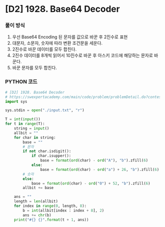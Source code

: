 # [D2] 1928. Base64 Decoder 

### 풀이 방식

1. 우선 Base64 Encoding 된 문자를 값으로 바꾼 후 2진수로 표현
2. 대문자, 소문자, 숫자에 따라 변환 조건문을 세운다.
3. 2진수로 바꾼 데이터를 모두 합친다.
4. 2진수 데이터를 8개씩 읽어서 10진수로 바꾼 후 아스키 코드에 해당하는 문자로 바꾼다.
5. 바꾼 문자를 모두 합친다. 

### PYTHON 코드

```python
# [D2] 1928. Base64 Decoder
# https://swexpertacademy.com/main/code/problem/problemDetail.do?contestProbId=AV5PR4DKAG0DFAUq&categoryId=AV5PR4DKAG0DFAUq&categoryType=CODE
import sys

sys.stdin = open("./input.txt", "r")

T = int(input())
for t in range(T):
    string = input()
    allbit = ""
    for char in string:
        base = ""
        # 문자
        if not char.isdigit():
            if char.isupper():
                base = format(ord(char) - ord("A"), "b").zfill(6)
            else:
                base = format(ord(char) - ord("a") + 26, "b").zfill(6)
        # 숫자
        else:
            base = format(ord(char) - ord("0") + 52, "b").zfill(6)
        allbit += base

    ans = ""
    length = len(allbit)
    for index in range(0, length, 8):
        b = int(allbit[index : index + 8], 2)
        ans += chr(b)
    print("#{} {}".format(t + 1, ans))

```

